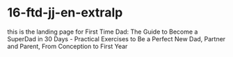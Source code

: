 # 16-ftd-jj-en-extralp
this is the landing page for First Time Dad: The Guide to Become a SuperDad in 30 Days - Practical Exercises to Be a Perfect New Dad, Partner and Parent, From Conception to First Year
